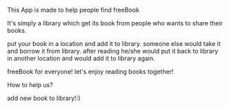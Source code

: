 This App is made to help people find freeBook

It's simply a library which get its book from people who wants to share their books.

put your book in a location and add it to library.
someone else would take it and borrow it from library.
after reading he/she would put it back to library in another location and would add it to library again.


freeBook for everyone!
let's enjoy reading books together!


How to help us?

add new book to library!:)
